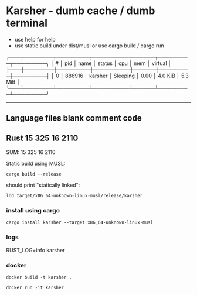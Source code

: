 # Karsher -  dumb cache / dumb terminal

- use help for help
- use static build under dist/musl or use cargo build / cargo run

╭───┬────────┬─────────┬──────────┬──────┬─────────┬─────────╮
│ # │  pid   │  name   │  status  │ cpu  │   mem   │ virtual │
├───┼────────┼─────────┼──────────┼──────┼─────────┼─────────┤
│ 0 │ 886916 │ karsher │ Sleeping │ 0.00 │ 4.0 KiB │ 5.3 MiB │
╰───┴────────┴─────────┴──────────┴──────┴─────────┴─────────╯

-------------------------------------------------------------------------------
Language                     files          blank        comment           code
-------------------------------------------------------------------------------
Rust                            15            325             16           2110
-------------------------------------------------------------------------------
SUM:                            15            325             16           2110


Static build using MUSL:

```
cargo build --release 
```

should print "statically linked":

```
ldd target/x86_64-unknown-linux-musl/release/karsher 

```

### install using cargo

```
cargo install karsher --target x86_64-unknown-linux-musl 
```

### logs
RUST_LOG=info karsher


### docker

```
docker build -t karsher .

docker run -it karsher 

```